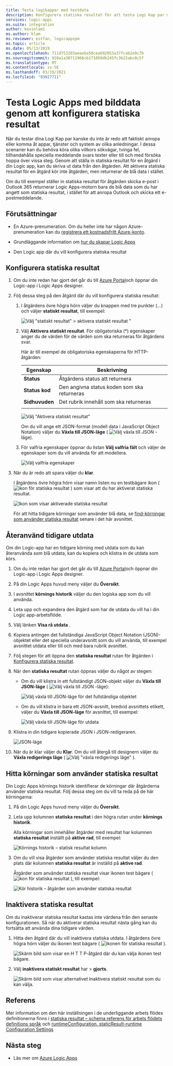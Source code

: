 ```yaml
---
title: Testa logikappar med testdata
description: Konfigurera statiska resultat för att testa Logi Kap par med produktionskostnader utan att påverka produktions miljöer
services: logic-apps
ms.suite: integration
author: kevinlam1
ms.author: klam
ms.reviewer: estfan, logicappspm
ms.topic: article
ms.date: 05/13/2019
ms.openlocfilehash: 711d753203aeaeba50cea692053a37fcab2e9c7b
ms.sourcegitcommit: 910a1a38711966cb171050db245fc3b22abc8c5f
ms.translationtype: MT
ms.contentlocale: sv-SE
ms.lasthandoff: 03/19/2021
ms.locfileid: "93027711"
---
```

# <a name="test-logic-apps-with-mock-data-by-setting-up-static-results"></a>Testa Logic Apps med bilddata genom att konfigurera statiska resultat

När du testar dina Logi Kap par kanske du inte är redo att faktiskt anropa eller komma åt appar, tjänster och system av olika anledningar. I dessa scenarier kan du behöva köra olika villkors sökvägar, tvinga fel, tillhandahålla speciella meddelande svars texter eller till och med försöka hoppa över vissa steg. Genom att ställa in statiska resultat för en åtgärd i din Logic app, kan du skriva ut data från den åtgärden. Att aktivera statiska resultat för en åtgärd kör inte åtgärden, men returnerar de blå data i stället.

Om du till exempel ställer in statiska resultat för åtgärden skicka e-post i Outlook 365 returnerar Logic Apps-motorn bara de blå data som du har angett som statiska resultat, i stället för att anropa Outlook och skicka ett e-postmeddelande.

## <a name="prerequisites"></a>Förutsättningar

* En Azure-prenumeration. Om du heller inte har någon Azure-prenumeration kan du <a href="https://azure.microsoft.com/free/" target="_blank">registrera ett kostnadsfritt Azure-konto</a>.

* Grundläggande information om [hur du skapar Logic Apps](../logic-apps/quickstart-create-first-logic-app-workflow.md)

* Den Logic app där du vill konfigurera statiska resultat

<a name="set-up-static-results"></a>

## <a name="set-up-static-results"></a>Konfigurera statiska resultat

1. Om du inte redan har gjort det går du till [Azure Portal](https://portal.azure.com)och öppnar din Logic-app i Logic Apps designer.

1. Följ dessa steg på den åtgärd där du vill konfigurera statiska resultat: 

   1. I åtgärdens övre högra hörn väljer du knappen med tre punkter (*...*) och väljer **statiskt resultat**, till exempel:

      ![Välj "statiskt resultat" > aktivera statiskt resultat "](./media/test-logic-apps-mock-data-static-results/select-static-result.png)

   1. Välj **Aktivera statiskt resultat**. För obligatoriska (*) egenskaper anger du de värden för de värden som ska returneras för åtgärdens svar.

      Här är till exempel de obligatoriska egenskaperna för HTTP-åtgärden:

      | Egenskap | Beskrivning |
      |----------|-------------|
      | **Status** | Åtgärdens status att returnera |
      | **Status kod** | Den angivna status koden som ska returneras |
      | **Sidhuvuden** | Det rubrik innehåll som ska returneras |
      |||

      ![Välj "Aktivera statiskt resultat"](./media/test-logic-apps-mock-data-static-results/enable-static-result.png)

      Om du vill ange ett JSON-format (modell data i JavaScript Object Notation) väljer du **Växla till JSON-läge** ( ![ Välj växla till JSON ](./media/test-logic-apps-mock-data-static-results/switch-to-json-mode-button.png) -läge).

   1. För valfria egenskaper öppnar du listan **Välj valfria fält** och väljer de egenskaper som du vill använda för att modellera.

      ![Välj valfria egenskaper](./media/test-logic-apps-mock-data-static-results/optional-properties.png)

1. När du är redo att spara väljer du **klar**.

   I åtgärdens övre högra hörn visar namn listen nu en testbägare ikon ( ![ ikon för statiska resultat ](./media/test-logic-apps-mock-data-static-results/static-results-test-beaker-icon.png) ) som visar att du har aktiverat statiska resultat.

   ![Ikon som visar aktiverade statiska resultat](./media/test-logic-apps-mock-data-static-results/static-results-enabled.png)

   För att hitta tidigare körningar som använder blå data, se [find-körningar som använder statiska resultat](#find-runs-mock-data) senare i det här avsnittet.

<a name="reuse-sample-outputs"></a>

## <a name="reuse-previous-outputs"></a>Återanvänd tidigare utdata

Om din Logic-app har en tidigare körning med utdata som du kan återanvända som blå utdata, kan du kopiera och klistra in de utdata som körs.

1. Om du inte redan har gjort det går du till [Azure Portal](https://portal.azure.com)och öppnar din Logic-app i Logic Apps designer.

1. På din Logic Apps huvud meny väljer du **Översikt**.

1. I avsnittet **körnings historik** väljer du den logiska app som du vill använda.

1. Leta upp och expandera den åtgärd som har de utdata du vill ha i din Logic app-arbetsflöde.

1. Välj länken **Visa rå utdata** .

1. Kopiera antingen det fullständiga JavaScript Object Notation (JSON)-objektet eller det speciella underavsnitt som du vill använda, till exempel avsnittet utdata eller till och med bara rubrik avsnittet.

1. Följ stegen för att öppna den **statiska resultat** rutan för åtgärden i [Konfigurera statiska resultat](#set-up-static-results).

1. När den **statiska resultat** rutan öppnas väljer du något av stegen:

   * Om du vill klistra in ett fullständigt JSON-objekt väljer du **Växla till JSON-läge** ( ![ Välj växla till JSON ](./media/test-logic-apps-mock-data-static-results/switch-to-json-mode-button.png) -läge):

     ![Välj växla till JSON-läge för det fullständiga objektet](./media/test-logic-apps-mock-data-static-results/switch-to-json-mode-button-complete.png)

   * Om du vill klistra in bara ett JSON-avsnitt, bredvid avsnittets etikett, väljer du **Växla till JSON-läge** för avsnittet, till exempel:

     ![Välj växla till JSON-läge för utdata](./media/test-logic-apps-mock-data-static-results/switch-to-json-mode-button-outputs.png)

1. Klistra in din tidigare kopierade JSON i JSON-redigeraren.

   ![JSON-läge](./media/test-logic-apps-mock-data-static-results/json-editing-mode.png)

1. När du är klar väljer du **Klar**. Om du vill återgå till designern väljer du **Växla redigerings läge** ( ![ Välj "växla redigerings läge" ](./media/test-logic-apps-mock-data-static-results/switch-editor-mode-button.png) ).

<a name="find-runs-mock-data"></a>

## <a name="find-runs-that-use-static-results"></a>Hitta körningar som använder statiska resultat

Din Logic Apps körnings historik identifierar de körningar där åtgärderna använder statiska resultat. Följ dessa steg om du vill ta reda på de här körningarna:

1. På din Logic Apps huvud meny väljer du **Översikt**. 

1. Leta upp kolumnen **statiska resultat** i den högra rutan under **körnings historik**. 

   Alla körningar som innehåller åtgärder med resultat har kolumnen **statiska resultat** inställt på **aktive rad**, till exempel:

   ![Körnings historik – statisk resultat kolumn](./media/test-logic-apps-mock-data-static-results/run-history.png)

1. Om du vill visa åtgärder som använder statiska resultat väljer du den plats där kolumnen **statiska resultat** är inställd på **aktive rad**.

   Åtgärder som använder statiska resultat visar ikonen test bägare ( ![ ikon för statiska resultat ](./media/test-logic-apps-mock-data-static-results/static-results-test-beaker-icon.png) ), till exempel:

   ![Kör historik – åtgärder som använder statiska resultat](./media/test-logic-apps-mock-data-static-results/static-results-enabled-run-details.png)

## <a name="disable-static-results"></a>Inaktivera statiska resultat

Om du inaktiverar statiska resultat kastas inte värdena från den senaste konfigurationen. Så när du aktiverar statiska resultat nästa gång kan du fortsätta att använda dina tidigare värden.

1. Hitta den åtgärd där du vill inaktivera statiska utdata. I åtgärdens övre högra hörn väljer du ikonen test bägare ( ![ ikonen för statiska resultat ](./media/test-logic-apps-mock-data-static-results/static-results-test-beaker-icon.png) ).

   ![Skärm bild som visar en H T T P-åtgärd där du kan välja ikonen test bägare.](./media/test-logic-apps-mock-data-static-results/disable-static-results.png)

1. Välj **inaktivera statiskt resultat** har  >  **gjorts**.

   ![Skärm bild som visar alternativet Inaktivera statiskt resultat som du kan välja.](./media/test-logic-apps-mock-data-static-results/disable-static-results-button.png)

## <a name="reference"></a>Referens

Mer information om den här inställningen i de underliggande arbets flödes definitionerna finns i [statiska resultat – schema referens för arbets flödets definitions språk](../logic-apps/logic-apps-workflow-definition-language.md#static-results) och [runtimeConfiguration. staticResult-runtime Configuration Settings](../logic-apps/logic-apps-workflow-actions-triggers.md#runtime-configuration-settings)

## <a name="next-steps"></a>Nästa steg

* Läs mer om [Azure Logic Apps](../logic-apps/logic-apps-overview.md)
